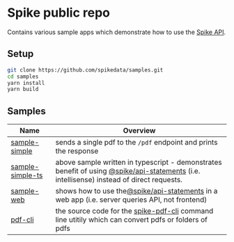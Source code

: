 # Spike public repo

Contains various sample apps which demonstrate how to use the [Spike API](https://docs.spikedata.co.za).

## Setup

```sh
git clone https://github.com/spikedata/samples.git
cd samples
yarn install
yarn build
```

## Samples

| Name                                                     | Overview                                                                                                                                                                                        |
| -------------------------------------------------------- | ----------------------------------------------------------------------------------------------------------------------------------------------------------------------------------------------- |
| [sample-simple](./samples/sample-simple/README.md)       | sends a single pdf to the `/pdf` endpoint and prints the response                                                                                                                               |
| [sample-simple-ts](./samples/sample-simple-ts/README.md) | above sample written in typescript - demonstrates benefit of using [@spike/api-statements](https://www.npmjs.com/package/@spike/api-statements) (i.e. intellisense) instead of direct requests. |
| [sample-web](./samples/sample-web/README.md)             | shows how to use the[@spike/api-statements](https://www.npmjs.com/package/@spike/api-statements) in a web app (i.e. server queries API, not frontend)                                           |
| [pdf-cli](./samples/pdf-cli/README.md)                   | the source code for the [spike-pdf-cli](https://www.npmjs.com/package/@spike/pdf-cli) command line utitily which can convert pdfs or folders of pdfs                                            |
